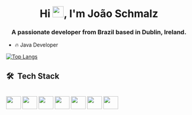 <h1 align="center">Hi <img src="https://raw.githubusercontent.com/kaueMarques/kaueMarques/master/hi.gif" height="30px">, I'm João Schmalz</h1>
<h3 align="center">A passionate developer from Brazil based in Dublin, Ireland.</h3>

<!--
<p align="left"> <img src="https://komarev.com/ghpvc/?username=joaoschmalz&color=blue" alt="Profile views" /> </p>
-->
- 🔥 Java Developer              
<!-- 🔭 I’m currently working at [Sizebay](https://sizebay.com/en/)
- 🎓 I',m studying FullStack Java Developer at [EBAC](https://ebaconline.com.br/full-stack-java) -->

[![Top Langs](https://github-readme-stats-git-masterrstaa-rickstaa.vercel.app/api/top-langs/?username=joaoschmalz&layout=compact&theme=transparent)](https://github.com/joaoschmalz/github-readme-stats)


## 🛠 &nbsp;Tech Stack
<div style="display: inline_block">
    <br>
    <img height="35" width="40" src="https://cdn.jsdelivr.net/gh/devicons/devicon/icons/java/java-original-wordmark.svg" />
    <img height="35" width="40" src="https://cdn.jsdelivr.net/gh/devicons/devicon/icons/python/python-original.svg" />
    <img height="35" width="40" src="https://cdn.jsdelivr.net/gh/devicons/devicon/icons/javascript/javascript-original.svg" />
    <img height="35" width="40" src="https://cdn.jsdelivr.net/gh/devicons/devicon/icons/html5/html5-original.svg" />
    <img height="35" width="40" src="https://cdn.jsdelivr.net/gh/devicons/devicon/icons/css3/css3-original.svg" />
    <img height="35" width="40" src="https://cdn.jsdelivr.net/gh/devicons/devicon/icons/linux/linux-original.svg" />
    <img height="35" width="40" src="https://cdn.jsdelivr.net/gh/devicons/devicon/icons/microsoftsqlserver/microsoftsqlserver-plain.svg" />
</div>
<!--
<br>

![Snake animation](https://github.com/joaoschmalz/joaoschmalz/blob/output/github-contribution-grid-snake.svg)


Here are some ideas to get you started:

- 🔭 I’m currently working on ...
- 🌱 I’m currently learning ...
- 👯 I’m looking to collaborate on ...
- 🤔 I’m looking for help with ...
- 💬 Ask me about ...
- 📫 How to reach me: ...
- 😄 Pronouns: ...
- ⚡ Fun fact: ...
-->
